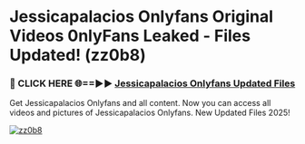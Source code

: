 # Jessicapalacios Onlyfans Original Videos 0nlyFans Leaked - Files Updated! (zz0b8)

<h3>🔴 CLICK HERE 🌐==►► <a href="https://tinyurl.com/ehrbuxhb" rel="nofollow">Jessicapalacios Onlyfans Updated Files</a></h3>

Get Jessicapalacios Onlyfans and all content. Now you can access all videos and pictures of Jessicapalacios Onlyfans. New Updated Files 2025!

[![zz0b8](https://i.imgur.com/lVYEuWS.gif)](https://tinyurl.com/ehrbuxhb)

